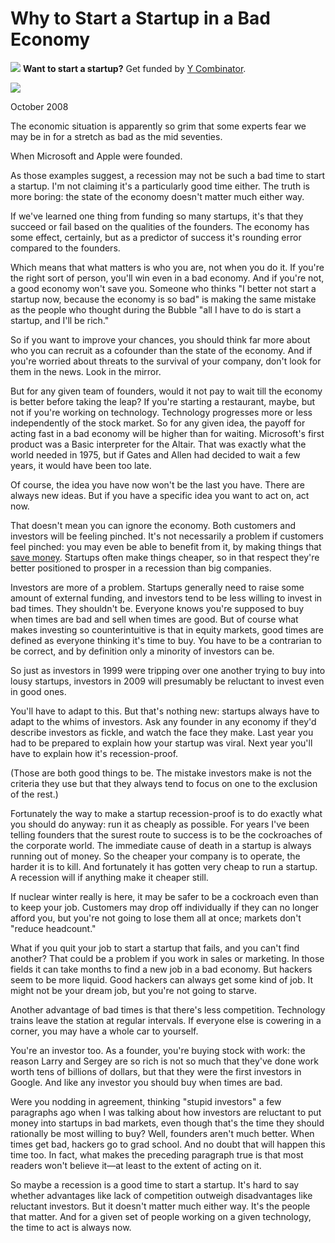 # Why to Start a Startup in a Bad Economy


![](http://www.virtumundo.com/images/spacer.gif)
**Want to start a startup?** Get funded by
[Y Combinator](http://ycombinator.com/apply.html).

  
![](http://www.virtumundo.com/images/spacer.gif)


October 2008  
  
The economic situation is apparently so grim that some experts fear
we may be in for a stretch as bad as the mid seventies.  
  
When Microsoft and Apple were founded.  
  
As those examples suggest, a recession may not be such a bad time
to start a startup. I'm not claiming it's a particularly good time
either. The truth is more boring: the state of the economy doesn't
matter much either way.  
  
If we've learned one thing from funding so many startups, it's that
they succeed or fail based on the qualities of the founders. The
economy has some effect, certainly, but as a predictor of success
it's rounding error compared to the founders.  
  
Which means that what matters is who you are, not when you do it.
If you're the right sort of person, you'll win even in a bad economy.
And if you're not, a good economy won't save you. Someone who
thinks "I better not start a startup now, because the economy is
so bad" is making the same mistake as the people who thought during
the Bubble "all I have to do is start a startup, and I'll be rich."  
  
So if you want to improve your chances, you should think far more
about who you can recruit as a cofounder than the state of the
economy. And if you're worried about threats to the survival of
your company, don't look for them in the news. Look in the mirror.  
  
But for any given team of founders, would it not pay to wait till
the economy is better before taking the leap? If you're starting
a restaurant, maybe, but not if you're working on technology.
Technology progresses more or less independently of the stock market.
So for any given idea, the payoff for acting fast in a bad economy
will be higher than for waiting. Microsoft's first product was a
Basic interpreter for the Altair. That was exactly what the world
needed in 1975, but if Gates and Allen had decided to wait a few
years, it would have been too late.  
  
Of course, the idea you have now won't be the last you have. There
are always new ideas. But if you have a specific idea you want to
act on, act now.  
  
That doesn't mean you can ignore the economy. Both customers and investors
will be feeling pinched. It's not necessarily a problem if customers
feel pinched: you may even be able to benefit from it, by making
things that [save money](http://bountii.com). 
Startups often make things cheaper, so in
that respect they're better positioned to prosper in a recession
than big companies.  
  
Investors are more of a problem. Startups generally need to raise
some amount of external funding, and investors tend to be less
willing to invest in bad times. They shouldn't be. Everyone knows
you're supposed to buy when times are bad and sell when times are
good. But of course what makes investing so counterintuitive is
that in equity markets, good times are defined as everyone thinking
it's time to buy. You have to be a contrarian to be correct, and
by definition only a minority of investors can be.  
  
So just as investors in 1999 were tripping over one another trying
to buy into lousy startups, investors in 2009 will presumably be
reluctant to invest even in good ones.  
  
You'll have to adapt to this. But that's nothing new: startups
always have to adapt to the whims of investors. Ask any founder
in any economy if they'd describe investors as fickle, and watch
the face they make. Last year you had to be prepared to explain
how your startup was viral. Next year you'll have to explain how
it's recession-proof.  
  
(Those are both good things to be. The mistake investors make is
not the criteria they use but that they always tend to focus on one
to the exclusion of the rest.)  
  
Fortunately the way to make a startup recession-proof is to do
exactly what you should do anyway: run it as cheaply as possible.
For years I've been telling founders that the surest route to success
is to be the cockroaches of the corporate world. The immediate
cause of death in a startup is always running out of money. So the
cheaper your company is to operate, the harder it is to kill.
And fortunately it has gotten very cheap to run a startup. A recession
will if anything make it cheaper still.  
  
If nuclear winter really is here, it may be safer to be a cockroach
even than to keep your job. Customers may drop off individually
if they can no longer afford you, but you're not going to lose them
all at once; markets don't "reduce headcount."  
  
What if you quit your job to start a startup that fails, and you
can't find another? That could be a problem if you work in sales or
marketing. In those fields it can take months to find a new
job in a bad economy. But hackers seem to be more liquid. Good
hackers can always get some kind of job. It might not be your dream
job, but you're not going to starve.  
  
Another advantage of bad times is that there's less competition.
Technology trains leave the station at regular intervals. If 
everyone else is cowering in a corner, you may have a whole car to
yourself.  
  
You're an investor too. As a founder, you're buying stock with
work: the reason Larry and Sergey are so rich is not so much that
they've done work worth tens of billions of dollars, but that they
were the first investors in Google. And like any investor you
should buy when times are bad.  
  
Were you nodding in agreement, thinking "stupid investors" a few
paragraphs ago when I was talking about how investors are reluctant
to put money into startups in bad markets, even though that's the
time they should rationally be most willing to buy? Well, founders
aren't much better. When times get bad, hackers go to grad school.
And no doubt that will happen this time too. In fact, what makes
the preceding paragraph true is that most readers won't believe
it—at least to the extent of acting on it.  
  
So maybe a recession is a good time to start a startup. It's hard
to say whether advantages like lack of competition outweigh
disadvantages like reluctant investors. But it doesn't matter much
either way. It's the people that matter. And for a given set of
people working on a given technology, the time to act is always
now.  
  


